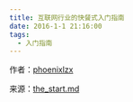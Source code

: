 ```yaml
---
title: 互联网行业的快餐式入门指南
date: 2016-1-1 21:16:00
tags:
  - 入门指南
---
```


作者：[phoenixlzx](https://github.com/phoenixlzx)

来源：[the_start.md](https://github.com/phoenixlzx/the_start.md)

<!--more-->

<script>location.href='https://github.com/phoenixlzx/the_start.md';</script>